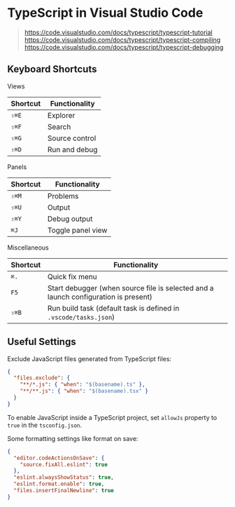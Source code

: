 # TypeScript in Visual Studio Code

> <https://code.visualstudio.com/docs/typescript/typescript-tutorial>
> <https://code.visualstudio.com/docs/typescript/typescript-compiling>
> <https://code.visualstudio.com/docs/typescript/typescript-debugging>

## Keyboard Shortcuts

Views

|Shortcut|Functionality|
|---|---|
|`⇧⌘E`|Explorer|
|`⇧⌘F`|Search|
|`⇧⌘G`|Source control|
|`⇧⌘D`|Run and debug|

Panels

|Shortcut|Functionality|
|---|---|
|`⇧⌘M`|Problems|
|`⇧⌘U`|Output|
|`⇧⌘Y`|Debug output|
|`⌘J`|Toggle panel view|

Miscellaneous

|Shortcut|Functionality|
|---|---|
|`⌘.`|Quick fix menu|
|`F5`|Start debugger (when source file is selected and a launch configuration is present)|
|`⇧⌘B`|Run build task (default task is defined in `.vscode/tasks.json`)|

## Useful Settings

Exclude JavaScript files generated from TypeScript files:

```json
{
  "files.exclude": {
    "**/*.js": { "when": "$(basename).ts" },
    "**/**.js": { "when": "$(basename).tsx" }
  }
}
```

To enable JavaScript inside a TypeScript project, set `allowJs` property to `true` in the `tsconfig.json`.

Some formatting settings like format on save:

```json
{
  "editor.codeActionsOnSave": {
    "source.fixAll.eslint": true
  },
  "eslint.alwaysShowStatus": true,
  "eslint.format.enable": true,
  "files.insertFinalNewline": true
}
```

